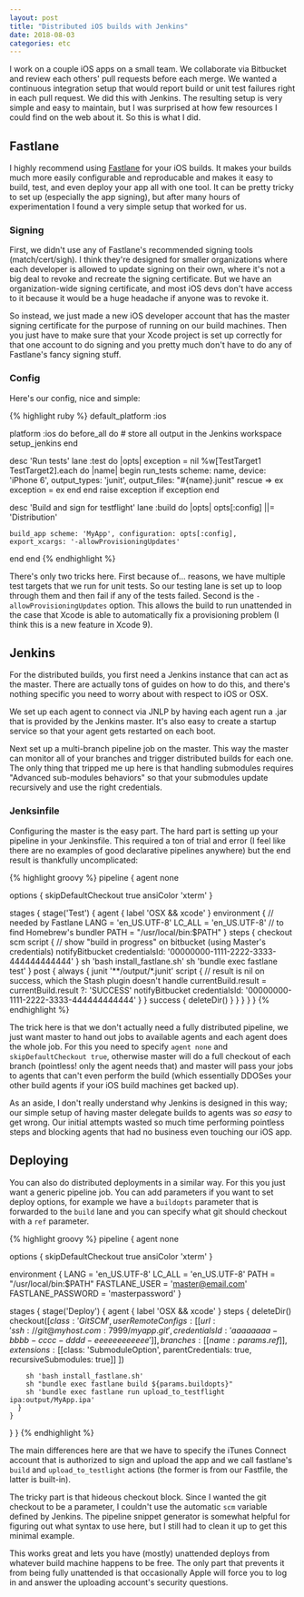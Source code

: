 ```yaml
---
layout: post
title: "Distributed iOS builds with Jenkins"
date: 2018-08-03
categories: etc
---
```


I work on a couple iOS apps on a small team. We collaborate via Bitbucket and
review each others' pull requests before each merge. We wanted a continuous
integration setup that would report build or unit test failures right in each
pull request. We did this with Jenkins. The resulting setup is very simple and
easy to maintain, but I was surprised at how few resources I could find on the
web about it. So this is what I did.

## Fastlane

I highly recommend using [Fastlane][fl] for your iOS builds. It makes your
builds much more easily configurable and reproducable and makes it easy to
build, test, and even deploy your app all with one tool. It can be pretty
tricky to set up (especially the app signing), but after many hours of
experimentation I found a very simple setup that worked for us.

[fl]: https://fastlane.tools/

### Signing

First, we didn't use any of Fastlane's recommended signing tools
(match/cert/sigh). I think they're designed for smaller organizations where each
developer is allowed to update signing on their own, where it's not a big deal
to revoke and recreate the signing certificate. But we have an organization-wide
signing certificate, and most iOS devs don't have access to it because it would
be a huge headache if anyone was to revoke it.

So instead, we just made a new iOS developer account that has the master signing
certificate for the purpose of running on our build machines. Then you just have
to make sure that your Xcode project is set up correctly for that one account to
do signing and you pretty much don't have to do any of Fastlane's fancy signing
stuff.

### Config

Here's our config, nice and simple:

{% highlight ruby %}
default_platform :ios

platform :ios do
  before_all do
    # store all output in the Jenkins workspace
    setup_jenkins
  end

  desc 'Run tests'
  lane :test do |opts|
    exception = nil
    %w[TestTarget1 TestTarget2].each do |name|
      begin
        run_tests scheme: name, device: 'iPhone 6', output_types: 'junit', output_files: "#{name}.junit"
      rescue => ex
        exception = ex
      end
    end
    raise exception if exception
  end

  desc 'Build and sign for testflight'
  lane :build do |opts|
    opts[:config] ||= 'Distribution'

    build_app scheme: 'MyApp', configuration: opts[:config], export_xcargs: '-allowProvisioningUpdates'
  end
end
{% endhighlight %}

There's only two tricks here. First because of... reasons, we have multiple test
targets that we run for unit tests. So our testing lane is set up to loop
through them and then fail if any of the tests failed. Second is the
`-allowProvisioningUpdates` option. This allows the build to run unattended in
the case that Xcode is able to automatically fix a provisioning problem (I think
this is a new feature in Xcode 9).


## Jenkins

For the distributed builds, you first need a Jenkins instance that can act as
the master. There are actually tons of guides on how to do this, and there's
nothing specific you need to worry about with respect to iOS or OSX.

We set up each agent to connect via JNLP by having each agent run a .jar that is
provided by the Jenkins master. It's also easy to create a startup service so
that your agent gets restarted on each boot.

Next set up a multi-branch pipeline job on the master. This way the master can
monitor all of your branches and trigger distributed builds for each one. The
only thing that tripped me up here is that handling submodules requires
"Advanced sub-modules behaviors" so that your submodules update recursively and
use the right credentials.

### Jenksinfile

Configuring the master is the easy part. The hard part is setting up your
pipeline in your Jenkinsfile. This required a ton of trial and error (I feel
like there are no examples of good declarative pipelines anywhere) but the end
result is thankfully uncomplicated:

{% highlight groovy %}
pipeline {
  agent none

  options {
    skipDefaultCheckout true
    ansiColor 'xterm'
  }

  stages {
    stage('Test') {
      agent {
        label 'OSX && xcode'
      }
      environment {
        // needed by Fastlane
        LANG = 'en_US.UTF-8'
        LC_ALL = 'en_US.UTF-8'
        // to find Homebrew's bundler
        PATH = "/usr/local/bin:$PATH"
      }
      steps {
        checkout scm
        script {
          // show "build in progress" on bitbucket (using Master's credentials)
          notifyBitbucket credentialsId: '00000000-1111-2222-3333-444444444444'
        }
        sh 'bash install_fastlane.sh'
        sh 'bundle exec fastlane test'
      }
      post {
        always {
          junit '**/output/*.junit'
          script {
            // result is nil on success, which the Stash plugin doesn't handle
            currentBuild.result = currentBuild.result ?: 'SUCCESS'
            notifyBitbucket credentialsId: '00000000-1111-2222-3333-444444444444'
          }
        }
        success {
          deleteDir()
        }
      }
    }
  }
}
{% endhighlight %}

The trick here is that we don't actually need a fully distributed pipeline, we
just want master to hand out jobs to available agents and each agent does the
whole job. For this you need to specify `agent none` and `skipDefaultCheckout
true`, otherwise master will do a full checkout of each branch (pointless! only
the agent needs that) and master will pass your jobs to agents that can't even
perform the build (which essentially DDOSes your other build agents if your iOS
build machines get backed up).

As an aside, I don't really understand why Jenkins is designed in this way; our
simple setup of having master delegate builds to agents was _so easy_ to get
wrong. Our initial attempts wasted so much time performing pointless steps and
blocking agents that had no business even touching our iOS app.

## Deploying

You can also do distributed deployments in a similar way. For this you just want
a generic pipeline job. You can add parameters if you want to set deploy
options, for example we have a `buildopts` parameter that is forwarded to the
`build` lane and you can specify what git should checkout with a `ref`
parameter.

{% highlight groovy %}
pipeline {
  agent none

  options {
    skipDefaultCheckout true
    ansiColor 'xterm'
  }

  environment {
    LANG = 'en_US.UTF-8'
    LC_ALL = 'en_US.UTF-8'
    PATH = "/usr/local/bin:$PATH"
    FASTLANE_USER = 'master@email.com'
    FASTLANE_PASSWORD = 'masterpassword'
  }

  stages {
    stage('Deploy') {
      agent {
        label 'OSX && xcode'
      }
      steps {
          deleteDir()
        checkout([$class: 'GitSCM',
            userRemoteConfigs: [[
                url: 'ssh://git@myhost.com:7999/myapp.git',
                credentialsId: 'aaaaaaaa-bbbb-cccc-dddd-eeeeeeeeeeee'
            ]],
            branches: [[name: params.ref]],
            extensions: [[$class: 'SubmoduleOption', parentCredentials: true, recursiveSubmodules: true]]
        ])

        sh 'bash install_fastlane.sh'
        sh "bundle exec fastlane build ${params.buildopts}"
        sh 'bundle exec fastlane run upload_to_testflight ipa:output/MyApp.ipa'
      }
    }
  }
}
{% endhighlight %}

The main differences here are that we have to specify the iTunes Connect account
that is authorized to sign and upload the app and we call fastlane's `build` and
`upload_to_testlight` actions (the former is from our Fastfile, the latter is
built-in).

The tricky part is that hideous checkout block. Since I wanted the git checkout
to be a parameter, I couldn't use the automatic `scm` variable defined by
Jenkins. The pipeline snippet generator is somewhat helpful for figuring out
what syntax to use here, but I still had to clean it up to get this minimal example.

This works great and lets you have (mostly) unattended deploys from whatever
build machine happens to be free. The only part that prevents it from being
fully unattended is that occasionally Apple will force you to log in and answer
the uploading account's security questions.
